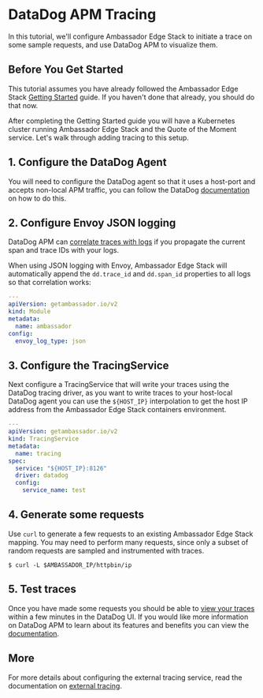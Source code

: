 # DataDog APM Tracing

In this tutorial, we'll configure Ambassador Edge Stack to initiate a trace on some sample requests, and use DataDog APM to visualize them.

## Before You Get Started

This tutorial assumes you have already followed the Ambassador Edge Stack [Getting Started](../getting-started) guide. If you haven't done that already, you should do that now.

After completing the Getting Started guide you will have a Kubernetes cluster running Ambassador Edge Stack and the Quote of the Moment service. Let's walk through adding tracing to this setup.

## 1. Configure the DataDog Agent

You will need to configure the DataDog agent so that it uses a host-port and accepts non-local APM traffic, you can follow the DataDog [documentation](https://docs.datadoghq.com/agent/kubernetes/daemonset_setup/?tab=k8sfile#apm-and-distributed-tracing) on how to do this.

## 2. Configure Envoy JSON logging

DataDog APM can [correlate traces with logs](https://docs.datadoghq.com/tracing/advanced/connect_logs_and_traces/) if you propagate the current span and trace IDs with your logs.

When using JSON logging with Envoy, Ambassador Edge Stack will automatically append the `dd.trace_id` and `dd.span_id` properties to all logs so that correlation works:

```yaml
---
apiVersion: getambassador.io/v2
kind: Module
metadata:
  name: ambassador
config:
  envoy_log_type: json
```

## 3. Configure the TracingService

Next configure a TracingService that will write your traces using the DataDog tracing driver, as you want to write traces to your host-local DataDog agent you can use the `${HOST_IP}` interpolation to get the host IP address from the Ambassador Edge Stack containers environment.

```yaml
---
apiVersion: getambassador.io/v2
kind: TracingService
metadata:
  name: tracing
spec:
  service: "${HOST_IP}:8126"
  driver: datadog
  config:
    service_name: test
```

## 4. Generate some requests

Use `curl` to generate a few requests to an existing Ambassador Edge Stack mapping. You may need to perform many requests, since only a subset of random requests are sampled and instrumented with traces.

```shell
$ curl -L $AMBASSADOR_IP/httpbin/ip
```

## 5. Test traces

Once you have made some requests you should be able to [view your traces](https://app.datadoghq.com/apm/traces) within a few minutes in the DataDog UI. If you would like more information on DataDog APM to learn about its features and benefits you can view the [documentation](https://docs.datadoghq.com/tracing/).

## More

For more details about configuring the external tracing service, read the documentation on [external tracing](../../reference/services/tracing-service).
